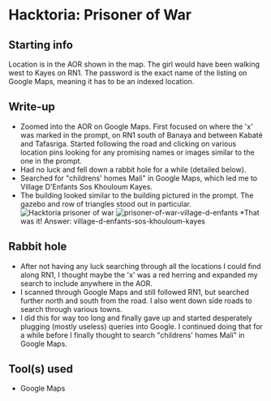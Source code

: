 # Hacktoria: Prisoner of War

## Starting info
Location is in the AOR shown in the map. The girl would have been walking west to Kayes on RN1. The password is the exact name of the listing on Google Maps, meaning it has to be an indexed location.

## Write-up
* Zoomed into the AOR on Google Maps. First focused on where the 'x' was marked in the prompt, on RN1 south of Banaya and between Kabaté and Tafasriga. Started following the road and clicking on various location pins looking for any promising names or images similar to the one in the prompt.
* Had no luck and fell down a rabbit hole for a while (detailed below).
* Searched for "childrens' homes Mali" in Google Maps, which led me to Village D'Enfants Sos Khouloum Kayes.
* The building looked similar to the building  pictured in the prompt. The gazebo and row of triangles stood out in particular.
![Hacktoria prisoner of war](https://github.com/user-attachments/assets/faba1d0c-ffe3-40c6-b7a8-7e655a8155ea)
![prisoner-of-war-village-d-enfants](https://github.com/user-attachments/assets/0ee32666-74ba-4d01-aa8d-764c0923c693)
*That was it! Answer: village-d-enfants-sos-khouloum-kayes

## Rabbit hole
* After not having any luck searching through all the locations I could find along RN1, I thought maybe the 'x' was a red herring and expanded my search to include anywhere in the AOR.
* I scanned through Google Maps and still followed RN1, but searched further north and south from the road. I also went down side roads to search through various towns.
* I did this for way too long and finally gave up and started desperately plugging (mostly useless) queries into Google. I continued doing that for a while before I finally thought to search "childrens' homes Mali" in Google Maps.

## Tool(s) used
* Google Maps
